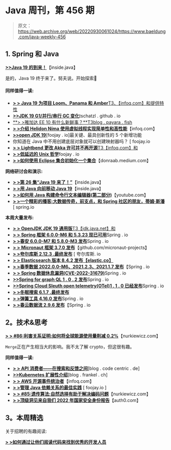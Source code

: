# Java 周刊，第 456 期

> 原文：<https://web.archive.org/web/20220930061024/https://www.baeldung.com/java-weekly-456>

## 1. **Spring 和 Java**

[**>>Java 19 的到来！**](https://web.archive.org/web/20220923125549/https://inside.java/2022/09/20/the-arrival-of-java-19/)【inside.java】

是的，Java 19 终于来了。努夫说。开始探索🙂

#### **同样值得一读:**

*   [**> > Java 19 为项目 Loom、Panama 和 Amber**T3、【infoq.com】和提供特性](https://web.archive.org/web/20220923125549/https://www.infoq.com/news/2022/09/java19-released/)
*   [**>>JDK 19 G1/并行/串行 GC 变化**](https://web.archive.org/web/20220923125549/https://tschatzl.github.io/2022/09/16/jdk19-g1-parallel-gc-changes.html)tschatzl . github . io
*   [**> >雅加达 EE 10 有什么新鲜事？**T3blog . payara . fish](https://web.archive.org/web/20220923125549/https://blog.payara.fish/whats-new-in-jakarta-ee-10)
*   [**> >介绍 Helidon Níma 使用虚拟线程实现简单性和高性能**](https://web.archive.org/web/20220923125549/https://www.infoq.com/news/2022/09/introducing-helidon-nima/)【infoq.com】
*   [**>>open JDK 19**](https://web.archive.org/web/20220923125549/https://foojay.io/today/the-5-most-pivotal-and-innovative-additions-to-openjdk-19/)[foojay . io]最关键、最具创新性的 5 个新增功能
*   你知道在 Java 中不用创建底层对象就可以创建映射器吗？ [ foojay.io
*   [**> > Lightbend 更改 Akka 许可并不再开源**T3【infoq.com】和](https://web.archive.org/web/20220923125549/https://www.infoq.com/news/2022/09/akka-no-longer-open-source/)
*   [**> >低延迟的 Unix 哲学**](https://web.archive.org/web/20220923125549/https://foojay.io/today/the-unix-philosophy-for-low-latency/)foojay . io
*   [**> >如何使用 Eclipse 集合初始化一个集合**](https://web.archive.org/web/20220923125549/https://donraab.medium.com/how-to-initialize-a-set-using-eclipse-collections-40952f343594)【donraab.medium.com】

**网络研讨会和演示:**

*   [**> >第 26 集“Java 19 来了！”**](https://web.archive.org/web/20220923125549/https://inside.java/2022/09/20/podcast-026/)【inside.java】
*   [**> >用 Java 向前移动 Java 19**](https://web.archive.org/web/20220923125549/https://inside.java/2022/09/20/moving-java-forward/)【inside.java】
*   [**> >如何用 Java 构建命令行文本编辑器(第二部分)**](https://web.archive.org/web/20220923125549/https://youtu.be/HwPjeb2xnEo)【youtube.com】
*   [**> >一个精彩的播客:大数据传奇，前支点，和 Spring 社区的朋友，蒂姆·斯潘**](https://web.archive.org/web/20220923125549/https://spring.io/blog/2022/09/15/a-bootiful-podcast-big-data-legend-former-pivot-and-friend-to-the-spring-community-tim-spann) [ spring.io

**本周大量发布:**

*   [**> > OpenJDK JDK 19 通用版**T3【jdk.java.net】和](https://web.archive.org/web/20220923125549/https://jdk.java.net/19/)
*   [**> > Spring 框架 6.0.0-M6 和 5.3.23 现已可用**](https://web.archive.org/web/20220923125549/https://spring.io/blog/2022/09/15/spring-framework-6-0-0-m6-and-5-3-23-available-now)Spring . io
*   [**> >春安 6.0.0-M7 和 5.8.0-M3 发布**](https://web.archive.org/web/20220923125549/https://spring.io/blog/2022/09/19/spring-security-6-0-0-m7-and-5-8-0-m3-are-released)Spring . io
*   [**> > Micronaut 框架 3.7.0 发布**](https://web.archive.org/web/20220923125549/https://github.com/micronaut-projects/micronaut-core/releases/tag/v3.7.0)【github.com/micronaut-projects】
*   [**> >夸尔库斯 2.12.3 .最终发布**](https://web.archive.org/web/20220923125549/https://quarkus.io/blog/quarkus-2-12-3-final-released/) [ 夸尔库斯. io
*   [**> > Elasticsearch 版本 8.4.2 发布【elastic.co】**](https://web.archive.org/web/20220923125549/https://www.elastic.co/guide/en/elasticsearch/reference/8.4/release-notes-8.4.2.html)
*   [**> >春季数据 2022.0.0-M6、2021.2.3、2021.1.7 发布**](https://web.archive.org/web/20220923125549/https://spring.io/blog/2022/09/19/spring-data-2022-0-0-m6-2021-2-3-and-2021-1-7-released)【Spring . io
*   [**> > Spring 数据休息漏洞(CVE-2022-31679)**](https://web.archive.org/web/20220923125549/https://spring.io/blog/2022/09/19/spring-data-rest-vulnerability-cve-2022-31679)Spring . io
*   [**>>Spring for graph QL 1 . 0 . 2 发布**](https://web.archive.org/web/20220923125549/https://spring.io/blog/2022/09/20/spring-for-graphql-1-1-0-m1-released)Spring . io
*   [**>>Spring Cloud Sleuth open telemetry(OTel)1 . 1 . 0 已经发布**](https://web.archive.org/web/20220923125549/https://spring.io/blog/2022/09/16/spring-cloud-sleuth-opentelemetry-otel-1-1-0-has-been-released)Spring . io
*   [**> >冬眠搜索 6.1.7 .最终发布**](https://web.archive.org/web/20220923125549/https://in.relation.to/2022/09/16/hibernate-search-6-1-7-Final/)
*   [**> >弹簧工具 4.16.0 发布**](https://web.archive.org/web/20220923125549/https://spring.io/blog/2022/09/16/spring-tools-4-16-0-released)Spring . io
*   [**> >春云数据流 2.9.6 发布**](https://web.archive.org/web/20220923125549/https://spring.io/blog/2022/09/14/spring-cloud-dataflow-2-9-6-released)【Spring . io

## **2。技术&思考**

[**> > #86:利害关系证明:如何将全球能源使用量削减 0.2%**](https://web.archive.org/web/20220923125549/https://nurkiewicz.com/86)【nurkiewicz.com】

`Merge`正在产生相当大的影响。我不太了解 crypto，但这很有趣。

**同样值得一读:**

*   [**> > API 消费者——在搜索和反馈之间**](https://web.archive.org/web/20220923125549/https://blog.codecentric.de/en/2022/09/api-consumers-search-feedback/)[blog . code centric . de]
*   [**>>Kubernetes 扩展性介绍**](https://web.archive.org/web/20220923125549/https://blog.frankel.ch/kubernetes-extensibility/)[blog . frankel . ch]
*   [**> > AWS 开源事件统治者**](https://web.archive.org/web/20220923125549/https://www.infoq.com/news/2022/09/aws-event-ruler/)【infoq.com】
*   [**> >管理 Java 依赖关系的最佳实践**](https://web.archive.org/web/20220923125549/https://foojay.io/today/best-practices-for-managing-java-dependencies/) [ foojay.io ]
*   [**> > #85:遗传算法:自然选择有助于解决编码问题**](https://web.archive.org/web/20220923125549/https://nurkiewicz.com/85)【nurkiewicz.com】
*   [**> >顶级洞见来自我们 2022 年国家安全身份报告**](https://web.archive.org/web/20220923125549/https://auth0.com/blog/top-insights-from-our-2022-state-of-secure-identity-report/)【auth0.com】

## **3。本周精选**

关于招聘的有趣阅读:

**[> >如何通过让他们阅读代码来找到优秀的开发人员](https://web.archive.org/web/20220923125549/https://freakingrectangle.com/2022/04/15/how-to-freaking-hire-great-developers/)**